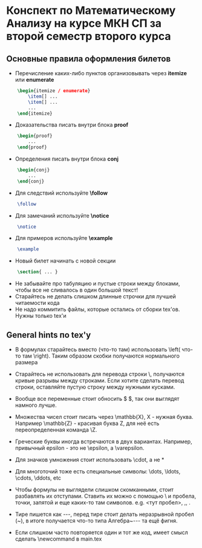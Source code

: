 ﻿# Конспект по Математическому Анализу на курсе МКН СП за второй семестр второго курса
## Основные правила оформления билетов 
* Перечисление каких-либо пунктов организовывать через **itemize** или **enumerate**
```tex
    \begin{itemize / enumerate}
        \item[] ...
        \item[] ...
        ...
    \end{itemize}
```
* Доказательства писать внутри блока **proof**
```tex
    \begin{proof}
        ...
    \end{proof}
```
* Определения писать внутри блока **conj**
```tex
    \begin{conj} 
        ...
    \end{conj}
```
* Для следствий используйте **\follow**
```tex
    \follow
```
* Для замечаний используйте **\notice**
```tex
    \notice
```
* Для примеров используйте **\example**
```tex
    \example
```
* Новый билет начинать с новой секции 
```tex
    \section{ ... }
```
* Не забывайте про табуляцию и пустые строки между блоками, чтобы все не сливалось в один большой текст!
* Старайтесь не делать слишком длинные строчки для лучшей читаемости кода
* Не надо коммитить файлы, которые остались от сборки tex'ов. Нужны только tex'и
## General hints по tex'у
* В формулах старайтесь вместо (что-то там) использовать \left( что-то там \right). Таким образом скобки получаются нормального размера
* Старайтесь не использовать для перевода строки \\, получаются кривые разрывы между строками. Если хотите сделать перевод строки, оставляйте пустую строку между нужными кусками.
* Вообще все переменные стоит обносить $ $, так они выглядят намного лучше.
* Множества чисел стоит писать через \mathbb{X}, X - нужная буква. Например \mathbb{Z} - красивая буква Z, для неё есть переопределенная команда \Z.
* Греческие буквы иногда встречаются в двух вариантах. Например, привычный epsilon - это не \epsilon, а \varepsilon.
* Для значков умножения стоит использовать \cdot, а не *

* Для многоточий тоже есть специальные символы: \dots, \ldots, \cdots, \ddots, etc
* Чтобы формулы не выглядели слишком скомканными, стоит разбавлять их отступами. Ставить их можно с помощью \ и пробела, точки, запятой и еще каких-то там символов. e.g. \<тут пробел>, \,, \.

* Тире пишется как ---, перед тире стоит делать неразрывной пробел (~), в итоге получается что-то типа Алгебра~--- та ещё фигня.
* Если слишком часто повторяется один и тот же код, имеет смысл сделать \newcommand в main.tex